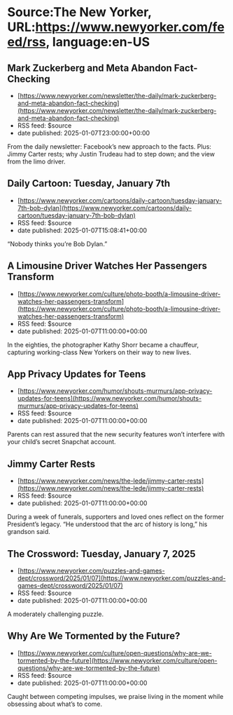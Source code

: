 # Source:The New Yorker, URL:https://www.newyorker.com/feed/rss, language:en-US

## Mark Zuckerberg and Meta Abandon Fact-Checking
 - [https://www.newyorker.com/newsletter/the-daily/mark-zuckerberg-and-meta-abandon-fact-checking](https://www.newyorker.com/newsletter/the-daily/mark-zuckerberg-and-meta-abandon-fact-checking)
 - RSS feed: $source
 - date published: 2025-01-07T23:00:00+00:00

From the daily newsletter: Facebook’s new approach to the facts. Plus: Jimmy Carter rests; why Justin Trudeau had to step down; and the view from the limo driver.

## Daily Cartoon: Tuesday, January 7th
 - [https://www.newyorker.com/cartoons/daily-cartoon/tuesday-january-7th-bob-dylan](https://www.newyorker.com/cartoons/daily-cartoon/tuesday-january-7th-bob-dylan)
 - RSS feed: $source
 - date published: 2025-01-07T15:08:41+00:00

“Nobody thinks you’re Bob Dylan.”

## A Limousine Driver Watches Her Passengers Transform
 - [https://www.newyorker.com/culture/photo-booth/a-limousine-driver-watches-her-passengers-transform](https://www.newyorker.com/culture/photo-booth/a-limousine-driver-watches-her-passengers-transform)
 - RSS feed: $source
 - date published: 2025-01-07T11:00:00+00:00

In the eighties, the photographer Kathy Shorr became a chauffeur, capturing working-class New Yorkers on their way to new lives.

## App Privacy Updates for Teens
 - [https://www.newyorker.com/humor/shouts-murmurs/app-privacy-updates-for-teens](https://www.newyorker.com/humor/shouts-murmurs/app-privacy-updates-for-teens)
 - RSS feed: $source
 - date published: 2025-01-07T11:00:00+00:00

Parents can rest assured that the new security features won’t interfere with your child’s secret Snapchat account.

## Jimmy Carter Rests
 - [https://www.newyorker.com/news/the-lede/jimmy-carter-rests](https://www.newyorker.com/news/the-lede/jimmy-carter-rests)
 - RSS feed: $source
 - date published: 2025-01-07T11:00:00+00:00

During a week of funerals, supporters and loved ones reflect on the former President’s legacy. “He understood that the arc of history is long,” his grandson said.

## The Crossword: Tuesday, January 7, 2025
 - [https://www.newyorker.com/puzzles-and-games-dept/crossword/2025/01/07](https://www.newyorker.com/puzzles-and-games-dept/crossword/2025/01/07)
 - RSS feed: $source
 - date published: 2025-01-07T11:00:00+00:00

A moderately challenging puzzle.

## Why Are We Tormented by the Future?
 - [https://www.newyorker.com/culture/open-questions/why-are-we-tormented-by-the-future](https://www.newyorker.com/culture/open-questions/why-are-we-tormented-by-the-future)
 - RSS feed: $source
 - date published: 2025-01-07T11:00:00+00:00

Caught between competing impulses, we praise living in the moment while obsessing about what’s to come.

